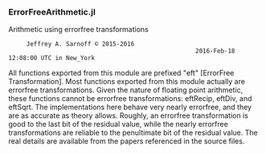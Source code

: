 ### ErrorFreeArithmetic.jl
Arithmetic using errorfree transformations

```
     Jeffrey A. Sarnoff © 2015-2016                           
                                                    2016-Feb-18 12:08:00 UTC in New_York 
```


All functions exported from this module are prefixed "eft" [ErrorFree Transformation].  Most functions exported from this module actually are errorfree transformations.  Given the nature of floating point arithmetic, these functions cannot be errorfree transformations: eftRecip, eftDiv, and eftSqrt.  The implementations here behave very nearly errorfree, and they are as accurate as theory allows.  Roughly, an errorfree transformation is good to the last bit of the residual value, while the nearly errorfree transformations are reliable to the penultimate bit of the residual value.  The real details are available from the papers referenced in the source files.

